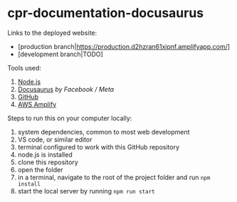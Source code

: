 # cpr-documentation-docusaurus

Links to the deployed website:

- [production branch|https://production.d2hzran61xipnf.amplifyapp.com/]
- [development branch|TODO]

Tools used:

1. [Node.js](https://nodejs.org/en/)
2. [Docusaurus](https://docusaurus.io/) *by Facebook / Meta*
3. [GitHub](https://github.com/)
4. [AWS Amplify](https://vercel.com/)

Steps to run this on your computer locally:

1. system dependencies, common to most web development
  1. VS code, or similar editor
  2. terminal configured to work with this GitHub repository
  3. node.js is installed
2. clone this repository
3. open the folder
4. in a terminal, navigate to the root of the project folder and run `npm install`
5. start the local server by running `npm run start`
